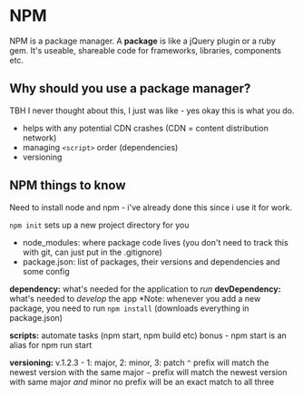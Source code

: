 # NPM

NPM is a package manager.
A **package** is like a jQuery plugin or a ruby gem. It's useable, shareable code for frameworks, libraries, components etc.

## Why should you use a package manager?

TBH I never thought about this, I just was like - yes okay this is what you do.

- helps with any potential CDN crashes (CDN = content distribution network)
- managing `<script>` order (dependencies)
- versioning

## NPM things to know

Need to install node and npm - i've already done this since i use it for work.

`npm init` sets up a new project directory for you

- node_modules: where package code lives (you don't need to track this with git, can just put in the .gitignore)
- package.json: list of packages, their versions and dependencies and some config

**dependency:** what's needed for the application to _run_
**devDependency:** what's needed to _develop_ the app
\*Note: whenever you add a new package, you need to run `npm install` (downloads everything in package.json)

**scripts:** automate tasks (npm start, npm build etc)
bonus - npm start is an alias for npm run start

**versioning:** v.1.2.3 - 1: major, 2: minor, 3: patch
`^` prefix will match the newest version with the same major
`~` prefix will match the newest version with same major _and_ minor
no prefix will be an exact match to all three
